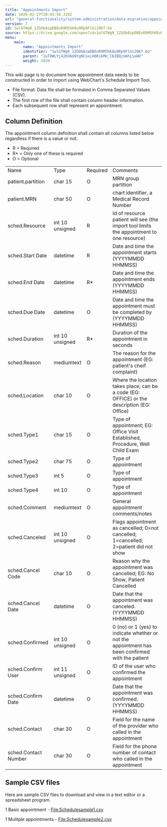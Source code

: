 ```yaml
---
title: "Appointments Import"
date: 2020-02-27T20:45:50.310Z
url: "general-functionality/system-administration/data-migration/appointments-import.html"
version: 7
id: 1wlGTWg0_1ZGOb8zpDBEoR9M5hK8u9Rp9FlGi20Kf-bo
source: https://drive.google.com/open?id=1wlGTWg0_1ZGOb8zpDBEoR9M5hK8u9Rp9FlGi20Kf-bo
menu:
    main:
        name: "Appointments Import"
        identifier: "1wlGTWg0_1ZGOb8zpDBEoR9M5hK8u9Rp9FlGi20Kf-bo"
        parent: "1uT8WLYj42KO6Q0YgNCoxLH8RikMH_C6IBQjUmhLSaWU"
        weight: 5020
---
```

This wiki page is to document how appointment data needs to be constructed in order to import using WebChart's Schedule Import Tool.

* File format: Data file shall be formated in Comma Separated Values (CSV).
* The first row of the file shall contain column header information.
* Each subsequent row shall represent an appointment.

## Column Definition

The appointment column definition shall contain all columns listed below regardless if there is a value or not.

* R = Required
* R* = Only one of these is required
* O = Optional

<table>
  <tr>
    <td>
Name    </td>
    <td>
Type    </td>
    <td>
Required    </td>
    <td>
Comments    </td>
  </tr>
  <tr>
    <td>
patient.partition    </td>
    <td>
char 15    </td>
    <td>
O    </td>
    <td>
MRN group partition    </td>
  </tr>
  <tr>
    <td>
patient.MRN    </td>
    <td>
char 50    </td>
    <td>
O    </td>
    <td>
chart identifier, a Medical Record Number    </td>
  </tr>
  <tr>
    <td>
sched.Resource    </td>
    <td>
int 10 unsigned    </td>
    <td>
R    </td>
    <td>
Id of resource patient will see (the import tool limits the appointment to one resource)    </td>
  </tr>
  <tr>
    <td>
sched.Start Date    </td>
    <td>
datetime    </td>
    <td>
R    </td>
    <td>
Date and time the appointment starts (YYYYMMDD HHMMSS)    </td>
  </tr>
  <tr>
    <td>
sched.End Date    </td>
    <td>
datetime    </td>
    <td>
R*    </td>
    <td>
Date and time the appointment ends (YYYYMMDD HHMMSS)    </td>
  </tr>
  <tr>
    <td>
sched.Due Date    </td>
    <td>
datetime    </td>
    <td>
O    </td>
    <td>
Date and time the appointment must be completed by (YYYYMMDD HHMMSS)    </td>
  </tr>
  <tr>
    <td>
sched.Duration    </td>
    <td>
int 10 unsigned    </td>
    <td>
R*    </td>
    <td>
Duration of the appointment in seconds    </td>
  </tr>
  <tr>
    <td>
sched.Reason    </td>
    <td>
mediumtext    </td>
    <td>
O    </td>
    <td>
The reason for the appointment (EG: patient's cheif complaint)    </td>
  </tr>
  <tr>
    <td>
sched.Location    </td>
    <td>
char 10    </td>
    <td>
O    </td>
    <td>
Where the location takes place; can be a code (EG: OFFICE) or the description (EG: Office)    </td>
  </tr>
  <tr>
    <td>
sched.Type1    </td>
    <td>
char 15    </td>
    <td>
O    </td>
    <td>
Type of appointment; EG: Office Visit Established, Procedure, Well Child Exam    </td>
  </tr>
  <tr>
    <td>
sched.Type2    </td>
    <td>
char 75    </td>
    <td>
O    </td>
    <td>
Type of appointment    </td>
  </tr>
  <tr>
    <td>
sched.Type3    </td>
    <td>
int 5    </td>
    <td>
O    </td>
    <td>
Type of appointment    </td>
  </tr>
  <tr>
    <td>
sched.Type4    </td>
    <td>
int 10    </td>
    <td>
O    </td>
    <td>
Type of appointment    </td>
  </tr>
  <tr>
    <td>
sched.Comment    </td>
    <td>
mediumtext    </td>
    <td>
O    </td>
    <td>
General appointment comments/notes    </td>
  </tr>
  <tr>
    <td>
sched.Canceled    </td>
    <td>
int 10 unsigned    </td>
    <td>
O    </td>
    <td>
Flags appointment as cancelled; 0=not cancelled; 1=cancelled; 2=patient did not show    </td>
  </tr>
  <tr>
    <td>
sched.Cancel Code    </td>
    <td>
char 10    </td>
    <td>
O    </td>
    <td>
Reason why the appointment was cancelled; EG: No Show, Patient Cancelled    </td>
  </tr>
  <tr>
    <td>
sched.Cancel Date    </td>
    <td>
datetime    </td>
    <td>
O    </td>
    <td>
Date that the appointment was canceled. (YYYYMMDD HHMMSS)    </td>
  </tr>
  <tr>
    <td>
sched.Confirmed    </td>
    <td>
int 10 unsigned    </td>
    <td>
O    </td>
    <td>
0 (no) or 1 (yes) to indicate whether or not the appointment has been confirmed with the patient    </td>
  </tr>
  <tr>
    <td>
sched.Confirm User    </td>
    <td>
int 11 unsigned    </td>
    <td>
O    </td>
    <td>
ID of the user who confirmed the appointment    </td>
  </tr>
  <tr>
    <td>
sched.Confirm Date    </td>
    <td>
datetime    </td>
    <td>
O    </td>
    <td>
Date that the appointment was confirmed. (YYYYMMDD HHMMSS)    </td>
  </tr>
  <tr>
    <td>
sched.Contact    </td>
    <td>
char 30    </td>
    <td>
O    </td>
    <td>
Field for the name of the provider who called in the appointment    </td>
  </tr>
  <tr>
    <td>
sched.Contact Number    </td>
    <td>
char 30    </td>
    <td>
O    </td>
    <td>
Field for the phone number of contact who called in the appointment    </td>
  </tr>
</table>

## Sample CSV files

Here are sample CSV files to download and view in a text editor or a spreadsheet program.

1 Basic appointment - [File:Schedulesample1.csv](https://miewiki.med-web.com/wiki/index.php/File:Schedulesample1.csv)

1 Mulitple appointments - [File:Schedulesample2.csv](https://miewiki.med-web.com/wiki/index.php/File:Schedulesample2.csv)

